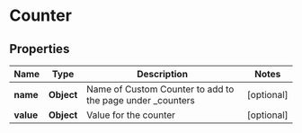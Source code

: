 

# Counter


## Properties

| Name | Type | Description | Notes |
|------------ | ------------- | ------------- | -------------|
|**name** | **Object** | Name of Custom Counter to add to the page under _counters |  [optional] |
|**value** | **Object** | Value for the counter |  [optional] |




